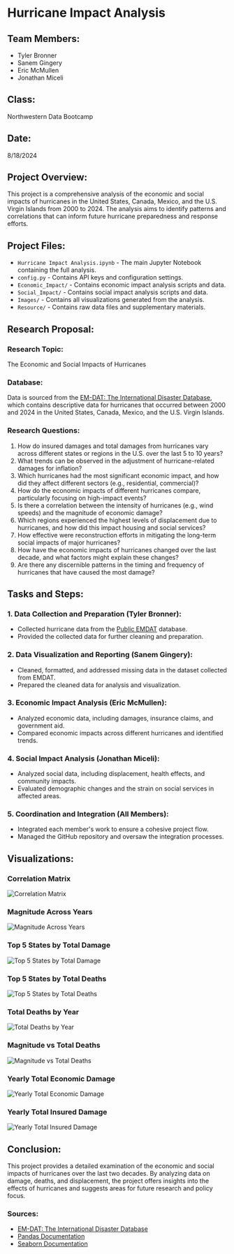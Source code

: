 # Hurricane Impact Analysis

## Team Members:
- Tyler Bronner
- Sanem Gingery
- Eric McMullen
- Jonathan Miceli

## Class:
Northwestern Data Bootcamp

## Date:
8/18/2024

## Project Overview:
This project is a comprehensive analysis of the economic and social impacts of hurricanes in the United States, Canada, Mexico, and the U.S. Virgin Islands from 2000 to 2024. The analysis aims to identify patterns and correlations that can inform future hurricane preparedness and response efforts.

## Project Files:
- `Hurricane Impact Analysis.ipynb` - The main Jupyter Notebook containing the full analysis.
- `config.py` - Contains API keys and configuration settings.
- `Economic_Impact/` - Contains economic impact analysis scripts and data.
- `Social_Impact/` - Contains social impact analysis scripts and data.
- `Images/` - Contains all visualizations generated from the analysis.
- `Resource/` - Contains raw data files and supplementary materials.

## Research Proposal:

### Research Topic:
The Economic and Social Impacts of Hurricanes

### Database:
Data is sourced from the [EM-DAT: The International Disaster Database](https://public.emdat.be/data), which contains descriptive data for hurricanes that occurred between 2000 and 2024 in the United States, Canada, Mexico, and the U.S. Virgin Islands.

### Research Questions:
1. How do insured damages and total damages from hurricanes vary across different states or regions in the U.S. over the last 5 to 10 years?
2. What trends can be observed in the adjustment of hurricane-related damages for inflation?
3. Which hurricanes had the most significant economic impact, and how did they affect different sectors (e.g., residential, commercial)?
4. How do the economic impacts of different hurricanes compare, particularly focusing on high-impact events?
5. Is there a correlation between the intensity of hurricanes (e.g., wind speeds) and the magnitude of economic damage?
6. Which regions experienced the highest levels of displacement due to hurricanes, and how did this impact housing and social services?
7. How effective were reconstruction efforts in mitigating the long-term social impacts of major hurricanes?
8. How have the economic impacts of hurricanes changed over the last decade, and what factors might explain these changes?
9. Are there any discernible patterns in the timing and frequency of hurricanes that have caused the most damage?

## Tasks and Steps:

### 1. Data Collection and Preparation (Tyler Bronner):
- Collected hurricane data from the [Public EMDAT](https://public.emdat.be) database.
- Provided the collected data for further cleaning and preparation.

### 2. Data Visualization and Reporting (Sanem Gingery):
- Cleaned, formatted, and addressed missing data in the dataset collected from EMDAT.
- Prepared the cleaned data for analysis and visualization.

### 3. Economic Impact Analysis (Eric McMullen):
- Analyzed economic data, including damages, insurance claims, and government aid.
- Compared economic impacts across different hurricanes and identified trends.

### 4. Social Impact Analysis (Jonathan Miceli):
- Analyzed social data, including displacement, health effects, and community impacts.
- Evaluated demographic changes and the strain on social services in affected areas.

### 5. Coordination and Integration (All Members):
- Integrated each member's work to ensure a cohesive project flow.
- Managed the GitHub repository and oversaw the integration processes.

## Visualizations:

### Correlation Matrix
![Correlation Matrix](Images/Correlation_Matrix.png)

### Magnitude Across Years
![Magnitude Across Years](Images/Magnitude_Across_Years.png)

### Top 5 States by Total Damage
![Top 5 States by Total Damage](Images/Top_5_States_by_Total_Damage.png)

### Top 5 States by Total Deaths
![Top 5 States by Total Deaths](Images/Top_5_States_by_Total_Deaths.png)

### Total Deaths by Year
![Total Deaths by Year](Images/Total_Deaths_by_Year.png)

### Magnitude vs Total Deaths
![Magnitude vs Total Deaths](Images/Total_Deaths.png)

### Yearly Total Economic Damage
![Yearly Total Economic Damage](Images/Yearly_Total_Economic_Damage.png)

### Yearly Total Insured Damage
![Yearly Total Insured Damage](Images/Yearly_Total_Insured_Damage.png)

## Conclusion:
This project provides a detailed examination of the economic and social impacts of hurricanes over the last two decades. By analyzing data on damage, deaths, and displacement, the project offers insights into the effects of hurricanes and suggests areas for future research and policy focus.

### Sources:
- [EM-DAT: The International Disaster Database](https://public.emdat.be/data)
- [Pandas Documentation](https://pandas.pydata.org/pandas-docs/stable/)
- [Seaborn Documentation](https://seaborn.pydata.org/)

